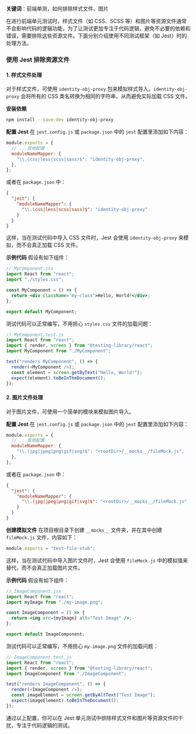 **关键词**：前端单测，如何排除样式文件、图片

在进行前端单元测试时，样式文件（如 CSS、SCSS 等）和图片等资源文件通常不会影响代码的逻辑功能，为了让测试更加专注于代码逻辑，避免不必要的依赖和错误，需要排除这些资源文件。下面分别介绍使用不同测试框架（如 Jest）时的处理方法。

### 使用 Jest 排除资源文件

#### 1. 样式文件处理

对于样式文件，可使用 `identity-obj-proxy` 包来模拟样式导入。`identity-obj-proxy` 会将所有的 CSS 类名转换为相同的字符串，从而避免实际加载 CSS 文件。

**安装依赖**

```bash
npm install --save-dev identity-obj-proxy
```

**配置 Jest**
在 `jest.config.js` 或 `package.json` 中的 `jest` 配置里添加如下内容：

```javascript
module.exports = {
  // ...其他配置
  moduleNameMapper: {
    "\\.(css|less|scss|sass)$": "identity-obj-proxy",
  },
};
```

或者在 `package.json` 中：

```json
{
  "jest": {
    "moduleNameMapper": {
      "\\.(css|less|scss|sass)$": "identity-obj-proxy"
    }
  }
}
```

这样，当在测试代码中导入 CSS 文件时，Jest 会使用 `identity-obj-proxy` 来模拟，而不会真正加载 CSS 文件。

**示例代码**
假设有如下组件：

```jsx
// MyComponent.jsx
import React from "react";
import "./styles.css";

const MyComponent = () => {
  return <div className="my-class">Hello, World!</div>;
};

export default MyComponent;
```

测试代码可以正常编写，不用担心 `styles.css` 文件的加载问题：

```javascript
// MyComponent.test.js
import React from "react";
import { render, screen } from "@testing-library/react";
import MyComponent from "./MyComponent";

test("renders MyComponent", () => {
  render(<MyComponent />);
  const element = screen.getByText("Hello, World!");
  expect(element).toBeInTheDocument();
});
```

#### 2. 图片文件处理

对于图片文件，可使用一个简单的模块来模拟图片导入。

**配置 Jest**
在 `jest.config.js` 或 `package.json` 中的 `jest` 配置里添加如下内容：

```javascript
module.exports = {
  // ...其他配置
  moduleNameMapper: {
    "\\.(jpg|jpeg|png|gif|svg)$": "<rootDir>/__mocks__/fileMock.js",
  },
};
```

或者在 `package.json` 中：

```json
{
  "jest": {
    "moduleNameMapper": {
      "\\.(jpg|jpeg|png|gif|svg)$": "<rootDir>/__mocks__/fileMock.js"
    }
  }
}
```

**创建模拟文件**
在项目根目录下创建 `__mocks__` 文件夹，并在其中创建 `fileMock.js` 文件，内容如下：

```javascript
module.exports = "test-file-stub";
```

这样，当在测试代码中导入图片文件时，Jest 会使用 `fileMock.js` 中的模拟值来替代，而不会真正加载图片文件。

**示例代码**
假设有如下组件：

```jsx
// ImageComponent.jsx
import React from "react";
import myImage from "./my-image.png";

const ImageComponent = () => {
  return <img src={myImage} alt="Test Image" />;
};

export default ImageComponent;
```

测试代码可以正常编写，不用担心 `my-image.png` 文件的加载问题：

```javascript
// ImageComponent.test.js
import React from "react";
import { render, screen } from "@testing-library/react";
import ImageComponent from "./ImageComponent";

test("renders ImageComponent", () => {
  render(<ImageComponent />);
  const imageElement = screen.getByAltText("Test Image");
  expect(imageElement).toBeInTheDocument();
});
```

通过以上配置，你可以在 Jest 单元测试中排除样式文件和图片等资源文件的干扰，专注于代码逻辑的测试。
